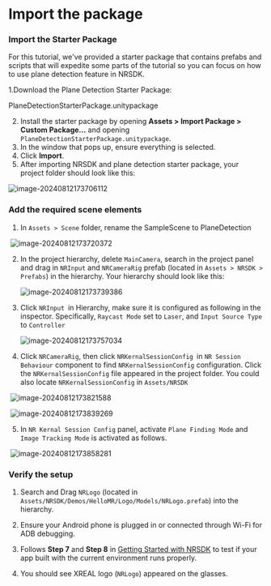 # Import the package

### Import the Starter Package

For this tutorial, we've provided a starter package that contains prefabs and scripts that will expedite some parts of the tutorial so you can focus on how to use plane detection feature in NRSDK.

1.Download the Plane Detection Starter Package:

PlaneDetectionStarterPackage.unitypackage

2. Install the starter package by opening **Assets > Import Package > Custom Package...** and opening `PlaneDetectionStarterPackage.unitypackage`.
3. In the window that pops up, ensure everything is selected.
4. Click **Import**.
5. After importing NRSDK and plane detection starter package, your project folder should look like this:

![image-20240812173706112](https://pub-8dffc52979c34362aa2dbe3a43f0792a.r2.dev/image-20240812173706112.png)

### Add the required scene elements

1. In `Assets > Scene` folder, rename the SampleScene to PlaneDetection

​	![image-20240812173720372](https://pub-8dffc52979c34362aa2dbe3a43f0792a.r2.dev/image-20240812173720372.png)

2. In the project hierarchy, delete `MainCamera`, search in the project panel and drag in `NRInput` and `NRCameraRig` prefab (located in `Assets > NRSDK > Prefabs`) in the hierarchy. Your hierarchy should look like this:

   ![image-20240812173739386](https://pub-8dffc52979c34362aa2dbe3a43f0792a.r2.dev/image-20240812173739386.png)

3. Click `NRInput `in Hierarchy,  make sure it is configured as following in the inspector. Specifically, `Raycast Mode` set to `Laser`, and `Input Source Type `to `Controller`

   ![image-20240812173757034](https://pub-8dffc52979c34362aa2dbe3a43f0792a.r2.dev/image-20240812173757034.png)

4. Click `NRCameraRig`, then click `NRKernalSessionConfig `in `NR Session Behaviour` component to find `NRKernalSessionConfig` configuration. Click the `NRKernalSessionConfig`  file appeared in the project folder. You could also locate `NRKernalSessionConfig`  in `Assets/NRSDK`

​	![image-20240812173821588](https://pub-8dffc52979c34362aa2dbe3a43f0792a.r2.dev/image-20240812173821588.png)

​	![image-20240812173839269](https://pub-8dffc52979c34362aa2dbe3a43f0792a.r2.dev/image-20240812173839269.png)

5. In `NR Kernal Session Config` panel, activate `Plane Finding Mode` and `Image Tracking Mode` is activated as follows.

​	![image-20240812173858281](https://pub-8dffc52979c34362aa2dbe3a43f0792a.r2.dev/image-20240812173858281.png)

### Verify the setup

1. Search and Drag `NRLogo` (located in `Assets/NRSDK/Demos/HelloMR/Logo/Models/NRLogo.prefab`) into the hierarchy. 

2. Ensure your Android phone is plugged in or connected through Wi-Fi for ADB debugging. 
3. Follows **Step 7** and **Step 8** in [Getting Started with NRSDK](https://xreal.gitbook.io/nrsdk/nrsdk-fundamentals/quickstart-for-android) to test if your app built with the current environment runs properly.
4. You should see XREAL logo (`NRLogo`) appeared on the glasses.
